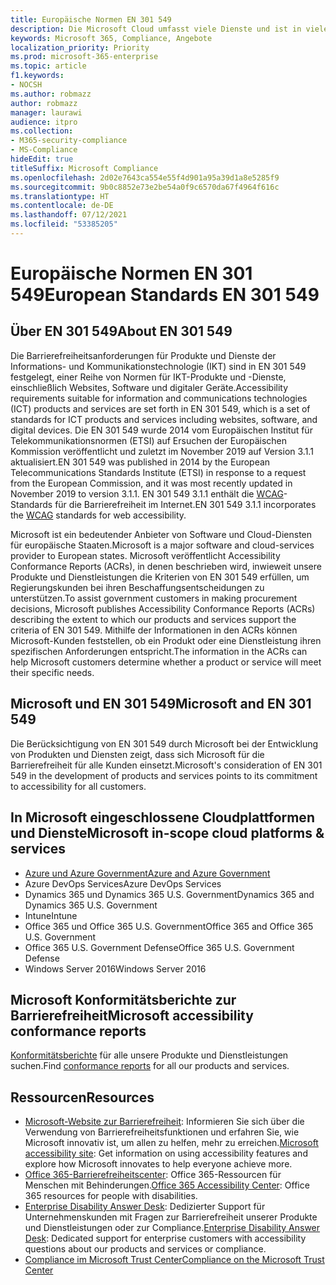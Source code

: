 ```yaml
---
title: Europäische Normen EN 301 549
description: Die Microsoft Cloud umfasst viele Dienste und ist in vielen individuellen Konformitätsberichten enthalten.
keywords: Microsoft 365, Compliance, Angebote
localization_priority: Priority
ms.prod: microsoft-365-enterprise
ms.topic: article
f1.keywords:
- NOCSH
ms.author: robmazz
author: robmazz
manager: laurawi
audience: itpro
ms.collection:
- M365-security-compliance
- MS-Compliance
hideEdit: true
titleSuffix: Microsoft Compliance
ms.openlocfilehash: 2d02e7643ca554e55f4d901a95a39d1a8e5285f9
ms.sourcegitcommit: 9b0c8852e73e2be54a0f9c6570da67f4964f616c
ms.translationtype: HT
ms.contentlocale: de-DE
ms.lasthandoff: 07/12/2021
ms.locfileid: "53385205"
---
```

# <a name="european-standards-en-301-549"></a><span data-ttu-id="4d2cb-104">Europäische Normen EN 301 549</span><span class="sxs-lookup"><span data-stu-id="4d2cb-104">European Standards EN 301 549</span></span>

## <a name="about-en-301-549"></a><span data-ttu-id="4d2cb-105">Über EN 301 549</span><span class="sxs-lookup"><span data-stu-id="4d2cb-105">About EN 301 549</span></span>

<span data-ttu-id="4d2cb-106">Die Barrierefreiheitsanforderungen für Produkte und Dienste der Informations- und Kommunikationstechnologie (IKT) sind in EN 301 549 festgelegt, einer Reihe von Normen für IKT-Produkte und -Dienste, einschließlich Websites, Software und digitaler Geräte.</span><span class="sxs-lookup"><span data-stu-id="4d2cb-106">Accessibility requirements suitable for information and communications technologies (ICT) products and services are set forth in EN 301 549, which is a set of standards for ICT products and services including websites, software, and digital devices.</span></span> <span data-ttu-id="4d2cb-107">Die EN 301 549 wurde 2014 vom Europäischen Institut für Telekommunikationsnormen (ETSI) auf Ersuchen der Europäischen Kommission veröffentlicht und zuletzt im November 2019 auf Version 3.1.1 aktualisiert.</span><span class="sxs-lookup"><span data-stu-id="4d2cb-107">EN 301 549 was published in 2014 by the European Telecommunications Standards Institute (ETSI) in response to a request from the European Commission, and it was most recently updated in November 2019 to version 3.1.1.</span></span> <span data-ttu-id="4d2cb-108">EN 301 549 3.1.1 enthält die [WCAG](offering-WCAG-2-1.md)-Standards für die Barrierefreiheit im Internet.</span><span class="sxs-lookup"><span data-stu-id="4d2cb-108">EN 301 549 3.1.1 incorporates the [WCAG](offering-WCAG-2-1.md) standards for web accessibility.</span></span>

<span data-ttu-id="4d2cb-109">Microsoft ist ein bedeutender Anbieter von Software und Cloud-Diensten für europäische Staaten.</span><span class="sxs-lookup"><span data-stu-id="4d2cb-109">Microsoft is a major software and cloud-services provider to European states.</span></span> <span data-ttu-id="4d2cb-110">Microsoft veröffentlicht Accessibility Conformance Reports (ACRs), in denen beschrieben wird, inwieweit unsere Produkte und Dienstleistungen die Kriterien von EN 301 549 erfüllen, um Regierungskunden bei ihren Beschaffungsentscheidungen zu unterstützen.</span><span class="sxs-lookup"><span data-stu-id="4d2cb-110">To assist government customers in making procurement decisions, Microsoft publishes Accessibility Conformance Reports (ACRs) describing the extent to which our products and services support the criteria of EN 301 549.</span></span> <span data-ttu-id="4d2cb-111">Mithilfe der Informationen in den ACRs können Microsoft-Kunden feststellen, ob ein Produkt oder eine Dienstleistung ihren spezifischen Anforderungen entspricht.</span><span class="sxs-lookup"><span data-stu-id="4d2cb-111">The information in the ACRs can help Microsoft customers determine whether a product or service will meet their specific needs.</span></span>

## <a name="microsoft-and-en-301-549"></a><span data-ttu-id="4d2cb-112">Microsoft und EN 301 549</span><span class="sxs-lookup"><span data-stu-id="4d2cb-112">Microsoft and EN 301 549</span></span>

<span data-ttu-id="4d2cb-113">Die Berücksichtigung von EN 301 549 durch Microsoft bei der Entwicklung von Produkten und Diensten zeigt, dass sich Microsoft für die Barrierefreiheit für alle Kunden einsetzt.</span><span class="sxs-lookup"><span data-stu-id="4d2cb-113">Microsoft's consideration of EN 301 549 in the development of products and services points to its commitment to accessibility for all customers.</span></span>

## <a name="microsoft-in-scope-cloud-platforms--services"></a><span data-ttu-id="4d2cb-114">In Microsoft eingeschlossene Cloudplattformen und Dienste</span><span class="sxs-lookup"><span data-stu-id="4d2cb-114">Microsoft in-scope cloud platforms & services</span></span>

- [<span data-ttu-id="4d2cb-115">Azure und Azure Government</span><span class="sxs-lookup"><span data-stu-id="4d2cb-115">Azure and Azure Government</span></span>](https://go.microsoft.com/fwlink/p/?linkid=2051569)
- <span data-ttu-id="4d2cb-116">Azure DevOps Services</span><span class="sxs-lookup"><span data-stu-id="4d2cb-116">Azure DevOps Services</span></span>
- <span data-ttu-id="4d2cb-117">Dynamics 365 und Dynamics 365 U.S. Government</span><span class="sxs-lookup"><span data-stu-id="4d2cb-117">Dynamics 365 and Dynamics 365 U.S. Government</span></span>
- <span data-ttu-id="4d2cb-118">Intune</span><span class="sxs-lookup"><span data-stu-id="4d2cb-118">Intune</span></span>
- <span data-ttu-id="4d2cb-119">Office 365 und Office 365 U.S. Government</span><span class="sxs-lookup"><span data-stu-id="4d2cb-119">Office 365 and Office 365 U.S. Government</span></span>
- <span data-ttu-id="4d2cb-120">Office 365 U.S. Government Defense</span><span class="sxs-lookup"><span data-stu-id="4d2cb-120">Office 365 U.S. Government Defense</span></span>
- <span data-ttu-id="4d2cb-121">Windows Server 2016</span><span class="sxs-lookup"><span data-stu-id="4d2cb-121">Windows Server 2016</span></span>

## <a name="microsoft-accessibility-conformance-reports"></a><span data-ttu-id="4d2cb-122">Microsoft Konformitätsberichte zur Barrierefreiheit</span><span class="sxs-lookup"><span data-stu-id="4d2cb-122">Microsoft accessibility conformance reports</span></span>

<span data-ttu-id="4d2cb-123">[Konformitätsberichte](https://cloudblogs.microsoft.com/industry-blog/government/2018/09/11/accessibility-conformance-reports/) für alle unsere Produkte und Dienstleistungen suchen.</span><span class="sxs-lookup"><span data-stu-id="4d2cb-123">Find [conformance reports](https://cloudblogs.microsoft.com/industry-blog/government/2018/09/11/accessibility-conformance-reports/) for all our products and services.</span></span>

## <a name="resources"></a><span data-ttu-id="4d2cb-124">Ressourcen</span><span class="sxs-lookup"><span data-stu-id="4d2cb-124">Resources</span></span>

- <span data-ttu-id="4d2cb-125">[Microsoft-Website zur Barrierefreiheit](https://www.microsoft.com/accessibility): Informieren Sie sich über die Verwendung von Barrierefreiheitsfunktionen und erfahren Sie, wie Microsoft innovativ ist, um allen zu helfen, mehr zu erreichen.</span><span class="sxs-lookup"><span data-stu-id="4d2cb-125">[Microsoft accessibility site](https://www.microsoft.com/accessibility): Get information on using accessibility features and explore how Microsoft innovates to help everyone achieve more.</span></span>
- <span data-ttu-id="4d2cb-126">[Office 365-Barrierefreiheitscenter](https://go.microsoft.com/fwlink/p/?linkid=2051801): Office 365-Ressourcen für Menschen mit Behinderungen.</span><span class="sxs-lookup"><span data-stu-id="4d2cb-126">[Office 365 Accessibility Center](https://go.microsoft.com/fwlink/p/?linkid=2051801): Office 365 resources for people with disabilities.</span></span>
- <span data-ttu-id="4d2cb-127">[Enterprise Disability Answer Desk](https://go.microsoft.com/fwlink/p/?linkid=2050890): Dedizierter Support für Unternehmenskunden mit Fragen zur Barrierefreiheit unserer Produkte und Dienstleistungen oder zur Compliance.</span><span class="sxs-lookup"><span data-stu-id="4d2cb-127">[Enterprise Disability Answer Desk](https://go.microsoft.com/fwlink/p/?linkid=2050890): Dedicated support for enterprise customers with accessibility questions about our products and services or compliance.</span></span>
- [<span data-ttu-id="4d2cb-128">Compliance im Microsoft Trust Center</span><span class="sxs-lookup"><span data-stu-id="4d2cb-128">Compliance on the Microsoft Trust Center</span></span>](https://www.microsoft.com/trust-center/compliance/compliance-overview)
